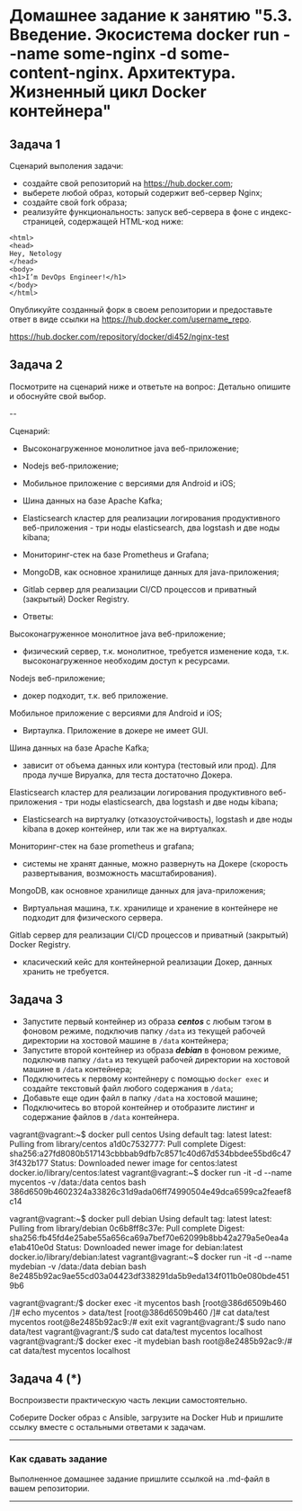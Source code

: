 
# Домашнее задание к занятию "5.3. Введение. Экосистема docker run --name some-nginx -d some-content-nginx. Архитектура. Жизненный цикл Docker контейнера"

## Задача 1

Сценарий выполения задачи:

- создайте свой репозиторий на https://hub.docker.com;
- выберете любой образ, который содержит веб-сервер Nginx;
- создайте свой fork образа;
- реализуйте функциональность:
запуск веб-сервера в фоне с индекс-страницей, содержащей HTML-код ниже:
```
<html>
<head>
Hey, Netology
</head>
<body>
<h1>I’m DevOps Engineer!</h1>
</body>
</html>
```
Опубликуйте созданный форк в своем репозитории и предоставьте ответ в виде ссылки на https://hub.docker.com/username_repo.

https://hub.docker.com/repository/docker/di452/nginx-test

## Задача 2

Посмотрите на сценарий ниже и ответьте на вопрос:
Детально опишите и обоснуйте свой выбор.

--

Сценарий:

- Высоконагруженное монолитное java веб-приложение;
- Nodejs веб-приложение;
- Мобильное приложение c версиями для Android и iOS;
- Шина данных на базе Apache Kafka;
- Elasticsearch кластер для реализации логирования продуктивного веб-приложения - три ноды elasticsearch, два logstash и две ноды kibana;
- Мониторинг-стек на базе Prometheus и Grafana;
- MongoDB, как основное хранилище данных для java-приложения;
- Gitlab сервер для реализации CI/CD процессов и приватный (закрытый) Docker Registry.

- Ответы:

Высоконагруженное монолитное java веб-приложение;

- физический сервер, т.к. монолитное, требуется изменение кода, т.к. высоконагруженное необходим доступ к ресурсами. 

Nodejs веб-приложение;
 - докер подходит, т.к. веб приложение. 

Мобильное приложение c версиями для Android и iOS;
 - Виртаулка. Приложение в докере не имеет GUI. 

Шина данных на базе Apache Kafka;
 - зависит от объема данных или контура (тестовый или прод). Для прода лучше Вируалка, для теста достаточно Докера. 

Elasticsearch кластер для реализации логирования продуктивного веб-приложения - три ноды elasticsearch, два logstash и две ноды kibana;
 - Elasticsearch на виртуалку (отказоустойчивость), logstash и две ноды kibana в докер контейнер, или так же на виртуалках.

Мониторинг-стек на базе prometheus и grafana;
 - системы не хранят данные, можно развернуть на Докере (скорость развертывания, возможность масштабирования).

MongoDB, как основное хранилище данных для java-приложения;
 - Виртуальная машина, т.к. хранилище и хранение в контейнере не подходит для физического сервера.

Gitlab сервер для реализации CI/CD процессов и приватный (закрытый) Docker Registry.
 - класический кейс для контейнерной реализации Докер, данных хранить не требуется. 


## Задача 3

- Запустите первый контейнер из образа ***centos*** c любым тэгом в фоновом режиме, подключив папку ```/data``` из текущей рабочей директории на хостовой машине в ```/data``` контейнера;
- Запустите второй контейнер из образа ***debian*** в фоновом режиме, подключив папку ```/data``` из текущей рабочей директории на хостовой машине в ```/data``` контейнера;
- Подключитесь к первому контейнеру с помощью ```docker exec``` и создайте текстовый файл любого содержания в ```/data```;
- Добавьте еще один файл в папку ```/data``` на хостовой машине;
- Подключитесь во второй контейнер и отобразите листинг и содержание файлов в ```/data``` контейнера.

vagrant@vagrant:~$ docker pull centos
Using default tag: latest
latest: Pulling from library/centos
a1d0c7532777: Pull complete
Digest: sha256:a27fd8080b517143cbbbab9dfb7c8571c40d67d534bbdee55bd6c473f432b177
Status: Downloaded newer image for centos:latest
docker.io/library/centos:latest
vagrant@vagrant:~$ docker run -it -d --name mycentos -v /data:/data centos bash
386d6509b4602324a33826c31d9ada06ff74990504e49dca6599ca2feaef8c14

vagrant@vagrant:~$ docker pull debian
Using default tag: latest
latest: Pulling from library/debian
0c6b8ff8c37e: Pull complete
Digest: sha256:fb45fd4e25abe55a656ca69a7bef70e62099b8bb42a279a5e0ea4ae1ab410e0d
Status: Downloaded newer image for debian:latest
docker.io/library/debian:latest
vagrant@vagrant:~$ docker run -it -d --name mydebian -v /data:/data debian bash
8e2485b92ac9ae55cd03a04423df338291da5b9eda134f011b0e080bde4519b6

vagrant@vagrant:/$ docker exec -it mycentos bash
[root@386d6509b460 /]# echo mycentos > data/test
[root@386d6509b460 /]# cat data/test
mycentos
root@8e2485b92ac9:/# exit
exit
vagrant@vagrant:/$ sudo nano data/test
vagrant@vagrant:/$ sudo cat data/test
mycentos
localhost
vagrant@vagrant:/$ docker exec -it mydebian bash
root@8e2485b92ac9:/# cat data/test
mycentos
localhost

## Задача 4 (*)

Воспроизвести практическую часть лекции самостоятельно.

Соберите Docker образ с Ansible, загрузите на Docker Hub и пришлите ссылку вместе с остальными ответами к задачам.


---

### Как cдавать задание

Выполненное домашнее задание пришлите ссылкой на .md-файл в вашем репозитории.

---